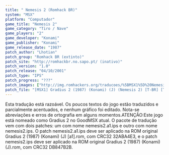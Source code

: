 ```yaml
---
title: " Nemesis 2 (Romhack BR)"
system: "MSX"
platform: "Computador"
game_title: "Nemesis 2"
game_category: "Tiro / Nave"
game_players: "2"
game_developer: "Konami"
game_publisher: "Konami"
game_release_date: "1987"
patch_author: "Lhotian"
patch_group: "Romhack BR (extinto)"
patch_site: "http://romhackbr.no.sapo.pt/ (inativo)"
patch_version: "1.0"
patch_release: "04/10/2001"
patch_type: "IPS"
patch_progress: "???"
patch_images: ["http://img.romhackers.org/traducoes/%5BMSX1%5D%20Nemesis%202%20-%20Romhack%20BR%20-%201.png","http://img.romhackers.org/traducoes/%5BMSX1%5D%20Nemesis%202%20-%20Romhack%20BR%20-%202.png","http://img.romhackers.org/traducoes/%5BMSX1%5D%20Nemesis%202%20-%20Romhack%20BR%20-%203.png"]
patch_file: "[MSX1] Gradius 2 (1987) (Konami) (J) (Nemesis 2) [T-BR] [T-Lothian G-Romhack BR] [V-1.0 A-2001].zip"
---
```

Esta tradução está razoável. Os poucos textos do jogo estão traduzidos e parcialmente acentuados, e nenhum gráfico foi editado. Nota-se abreviações e erros de ortografia em alguns momentos.ATENÇÃO:Este jogo está nomeado como Gradius 2 no GoodMSX atual. O pacote de tradução vem com dois patches: um com nome nemesis2.a1.ips e outro com nome nemesis2.ips. O patch nemesis2.a1.ips deve ser aplicado na ROM original Gradius 2 (1987) (Konami) (J) [a1].rom, com CRC32 32ABA4E3, e o patch nemesis2.ips deve ser aplicado na ROM original Gradius 2 (1987) (Konami) (J).rom, com CRC32 DB847B2B.